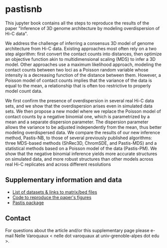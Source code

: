 # pastisnb

This jupyter book contains all the steps to reproduce the results of the paper
"Inference of 3D genome architecture by modeling overdispersion of Hi-C data".

We address the challenge of inferring a consensus 3D model of genome
architecture from Hi-C data. Existing approaches most often rely on a two step
algorithm: first convert the contact counts into distances, then optimize an
objective function akin to multidimensional scaling (MDS) to infer a 3D model.
Other approaches use a maximum likelihood approach, modeling the contact
counts between two loci as a Poisson random variable whose intensity is a
decreasing function of the distance between them. However, a Poisson model of
contact counts implies that the variance of the data is equal to the mean, a
relationship that is often too restrictive to properly model count data.

We first confirm the presence of overdispersion in several real Hi-C data
sets, and we show that the overdispersion arises even in simulated data sets.
We then propose a new model where we replace the Poisson model of contact
counts by a negative binomial one, which is parametrized by a mean and a
separate dispersion parameter. The dispersion parameter allows the variance to
be adjusted independently from the mean, thus better modeling overdispersed
data. We compare the results of our new inference method, Pastis-NB, to those
of several previously published algorithms: three MDS-based methods (ShRec3D,
ChromSDE, and Pastis-MDS) and a statistical methods based on a Poisson model
of the data (Pastis-PM). We show that the negative binomial inference yields
more accurate structures on simulated data, and more robust structures than
other models across real Hi-C replicates and across different resolutions

## Supplementary information and data

- [List of datasets & links to matrix/bed files](datasets)
- [Code to reproduce the paper's figures](https://github.com/NelleV/pastisnb)
- [Pastis package](https://github.com/hiclib/pastis)

## Contact

For questions about the article and/or this supplementary page please e-mail
Nelle Varoquaux < nelle dot varoquaux at univ-grenoble-alpes dot edu >.

